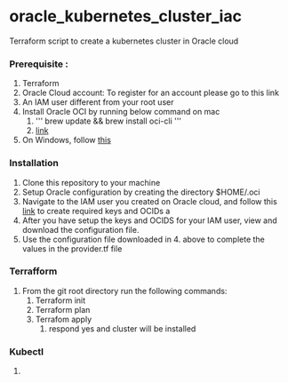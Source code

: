# oracle_kubernetes_cluster_iac
Terraform script to create a kubernetes cluster in Oracle cloud

### Prerequisite :
1. Terraform 
2. Oracle Cloud account: To register for an account please go to this link
3. An IAM user different from your root user
4. Install Oracle OCI by running below command on mac 
   1. ''' brew update && brew install oci-cli '''
   2. [link](https://docs.oracle.com/en-us/iaas/Content/API/SDKDocs/cliinstall.htm#InstallingCLI__macos_homebrew)
5. On Windows, follow [this](https://docs.oracle.com/en-us/iaas/Content/API/SDKDocs/cliinstall.htm#InstallingCLI__windows) 

### Installation
1. Clone this repository to your machine
2. Setup Oracle configuration by creating the directory $HOME/.oci
3. Navigate to the IAM user you created on Oracle cloud, and follow this [link](https://docs.oracle.com/en-us/iaas/Content/API/Concepts/apisigningkey.htm#Required_Keys_and_OCIDs) to create required keys and OCIDs a 
4. After you have setup the keys and OCIDS for your IAM user, view and download the configuration file.
5. Use the configuration file downloaded in 4. above to complete the values in the provider.tf file

### Terrafform

1. From the git root directory run the following commands:
   1. Terraform init
   2. Terraform plan
   3. Terrafom apply
      1. respond yes and cluster will be installed


### Kubectl
1. 